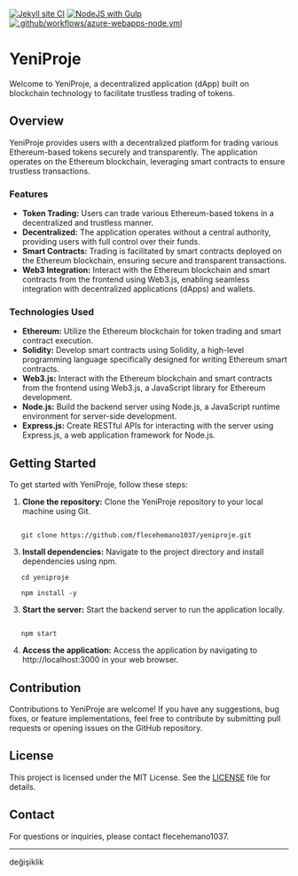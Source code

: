 [![Jekyll site CI](https://github.com/flecehemano1037/yeniproje/actions/workflows/jekyll-docker.yml/badge.svg)](https://github.com/flecehemano1037/yeniproje/actions/workflows/jekyll-docker.yml) [![NodeJS with Gulp](https://github.com/flecehemano1037/yeniproje/actions/workflows/npm-gulp.yml/badge.svg)](https://github.com/flecehemano1037/yeniproje/actions/workflows/npm-gulp.yml) [![.github/workflows/azure-webapps-node.yml](https://github.com/flecehemano1037/yeniproje/actions/workflows/azure-webapps-node.yml/badge.svg)](https://github.com/flecehemano1037/yeniproje/actions/workflows/azure-webapps-node.yml)
# YeniProje

Welcome to YeniProje, a decentralized application (dApp) built on blockchain technology to facilitate trustless trading of tokens.

## Overview

YeniProje provides users with a decentralized platform for trading various Ethereum-based tokens securely and transparently. The application operates on the Ethereum blockchain, leveraging smart contracts to ensure trustless transactions.

### Features

- **Token Trading:** Users can trade various Ethereum-based tokens in a decentralized and trustless manner.
- **Decentralized:** The application operates without a central authority, providing users with full control over their funds.
- **Smart Contracts:** Trading is facilitated by smart contracts deployed on the Ethereum blockchain, ensuring secure and transparent transactions.
- **Web3 Integration:** Interact with the Ethereum blockchain and smart contracts from the frontend using Web3.js, enabling seamless integration with decentralized applications (dApps) and wallets.

### Technologies Used

- **Ethereum:** Utilize the Ethereum blockchain for token trading and smart contract execution.
- **Solidity:** Develop smart contracts using Solidity, a high-level programming language specifically designed for writing Ethereum smart contracts.
- **Web3.js:** Interact with the Ethereum blockchain and smart contracts from the frontend using Web3.js, a JavaScript library for Ethereum development.
- **Node.js:** Build the backend server using Node.js, a JavaScript runtime environment for server-side development.
- **Express.js:** Create RESTful APIs for interacting with the server using Express.js, a web application framework for Node.js.

## Getting Started

To get started with YeniProje, follow these steps:

1. **Clone the repository:** Clone the YeniProje repository to your local machine using Git.

```console
   
   git clone https://github.com/flecehemano1037/yeniproje.git
```

3. **Install dependencies:** Navigate to the project directory and install dependencies using npm.

```console
   cd yeniproje
   
   npm install -y

```

3. **Start the server:** Start the backend server to run the application locally.

```console
   
   npm start
```

4. **Access the application:** Access the application by navigating to http://localhost:3000 in your web browser.

## Contribution

Contributions to YeniProje are welcome! If you have any suggestions, bug fixes, or feature implementations, feel free to contribute by submitting pull requests or opening issues on the GitHub repository.

## License

This project is licensed under the MIT License. See the [LICENSE](LICENSE) file for details.

## Contact

For questions or inquiries, please contact flecehemano1037.

---

değişiklik
